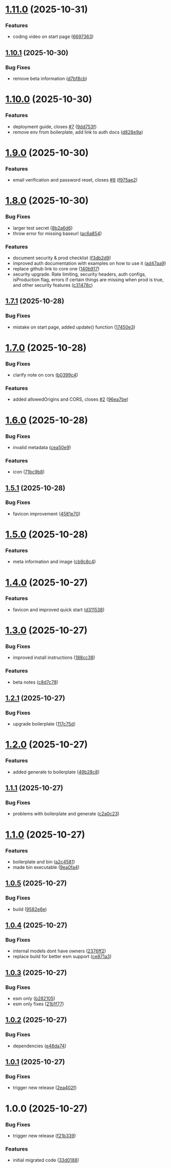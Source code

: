 # [1.11.0](https://github.com/js20org/core/compare/v1.10.1...v1.11.0) (2025-10-31)


### Features

* coding video on start page ([6697363](https://github.com/js20org/core/commit/6697363e06c1bf4823a325b6baa1cae4d0c58ee3))

## [1.10.1](https://github.com/js20org/core/compare/v1.10.0...v1.10.1) (2025-10-30)


### Bug Fixes

* remove beta information ([d7bf8cb](https://github.com/js20org/core/commit/d7bf8cb5e3e2401771b99e03be3ddc4bbe2b40af))

# [1.10.0](https://github.com/js20org/core/compare/v1.9.0...v1.10.0) (2025-10-30)


### Features

* deployment guide, closes [#7](https://github.com/js20org/core/issues/7) ([9dd753f](https://github.com/js20org/core/commit/9dd753fdc4a94474629accc5bfacf739d59f6539))
* remove env from boilerplate, add link to auth docs ([d828e9a](https://github.com/js20org/core/commit/d828e9a8a338e2479bb301a5c88cb5d99ba0d409))

# [1.9.0](https://github.com/js20org/core/compare/v1.8.0...v1.9.0) (2025-10-30)


### Features

* email verification and password reset, closes [#8](https://github.com/js20org/core/issues/8) ([f975ae2](https://github.com/js20org/core/commit/f975ae293bf7430b30cf053664af90a71c6d3907))

# [1.8.0](https://github.com/js20org/core/compare/v1.7.1...v1.8.0) (2025-10-30)


### Bug Fixes

* larger test secret ([8b2a6d6](https://github.com/js20org/core/commit/8b2a6d6d1247306233932d11f12a834662a6c011))
* throw error for missing baseurl ([ac6a854](https://github.com/js20org/core/commit/ac6a854d172603340ece8e3a26ade22e4199b7e5))


### Features

* document security & prod checklist ([f3db2d9](https://github.com/js20org/core/commit/f3db2d9a524c4d46167ae00c797923fac8d4690f))
* improved auth documentation with examples on how to use it ([ad47aa9](https://github.com/js20org/core/commit/ad47aa9124d25ee5555f8448fd662da36a537177))
* replace github link to core one ([140b917](https://github.com/js20org/core/commit/140b9174c02942117ea9aa50804aa5e18d552df2))
* security upgrade. Rate limiting, security headers, auth configs, isProduction flag, errors if certain things are missing when prod is true, and other security features ([c31478c](https://github.com/js20org/core/commit/c31478c970940d400aeae2366247253a743a0a91))

## [1.7.1](https://github.com/js20org/core/compare/v1.7.0...v1.7.1) (2025-10-28)


### Bug Fixes

* mistake on start page, added update() function ([17450e3](https://github.com/js20org/core/commit/17450e32fbb2df641f43e78e851af62f0e67d856))

# [1.7.0](https://github.com/js20org/core/compare/v1.6.0...v1.7.0) (2025-10-28)


### Bug Fixes

* clarify note on cors ([b0399c4](https://github.com/js20org/core/commit/b0399c42440c0956b31d7a707d757b5b194c8080))


### Features

* added allowedOrigins and CORS, closes [#2](https://github.com/js20org/core/issues/2) ([96ea7be](https://github.com/js20org/core/commit/96ea7be280ae6247ba9b1c2306ceaee2cf018989))

# [1.6.0](https://github.com/js20org/core/compare/v1.5.1...v1.6.0) (2025-10-28)


### Bug Fixes

* invalid metadata ([cea50e9](https://github.com/js20org/core/commit/cea50e9212f8249cfe531dc0e5b82bcd3982b40d))


### Features

* icon ([71bc9b8](https://github.com/js20org/core/commit/71bc9b8a10f899af5a1e40c6a2f07ae51bdb6cf2))

## [1.5.1](https://github.com/js20org/core/compare/v1.5.0...v1.5.1) (2025-10-28)


### Bug Fixes

* favicon improvement ([4581e70](https://github.com/js20org/core/commit/4581e703f8c38abeb73624c6f2594d242415ff62))

# [1.5.0](https://github.com/js20org/core/compare/v1.4.0...v1.5.0) (2025-10-28)


### Features

* meta information and image ([cb9c8c4](https://github.com/js20org/core/commit/cb9c8c4c83353609eefb0da71109de972104ae66))

# [1.4.0](https://github.com/js20org/core/compare/v1.3.0...v1.4.0) (2025-10-27)


### Features

* favicon and improved quick start ([d311538](https://github.com/js20org/core/commit/d311538dfa23ac7d3520bd0fe0a08d1d42a5177c))

# [1.3.0](https://github.com/js20org/core/compare/v1.2.1...v1.3.0) (2025-10-27)


### Bug Fixes

* improved install instructions ([188cc38](https://github.com/js20org/core/commit/188cc38262ae423eef3433cd46957e050e2cda89))


### Features

* beta notes ([c8d7c78](https://github.com/js20org/core/commit/c8d7c78310490ab756db380ac6cdf9ae8645f06f))

## [1.2.1](https://github.com/js20org/core/compare/v1.2.0...v1.2.1) (2025-10-27)


### Bug Fixes

* upgrade boilerplate ([117c75d](https://github.com/js20org/core/commit/117c75d5fa69841bade3235cfd568a2cd8b07df2))

# [1.2.0](https://github.com/js20org/core/compare/v1.1.1...v1.2.0) (2025-10-27)


### Features

* added generate to boilerplate ([49b28c8](https://github.com/js20org/core/commit/49b28c84d4e4770c564bdbb6fa8b60c767d75afa))

## [1.1.1](https://github.com/js20org/core/compare/v1.1.0...v1.1.1) (2025-10-27)


### Bug Fixes

* problems with boilerplate and generate ([c2a0c23](https://github.com/js20org/core/commit/c2a0c2324c4b677d694c0ca42e32a4fa0b789167))

# [1.1.0](https://github.com/js20org/core/compare/v1.0.5...v1.1.0) (2025-10-27)


### Features

* boilerplate and bin ([a2c4581](https://github.com/js20org/core/commit/a2c458192232d0cb6383621357d66d955a9be4e9))
* made bin executable ([9ea0fa4](https://github.com/js20org/core/commit/9ea0fa4a521fb60affeb2b2f01abf7326d84824b))

## [1.0.5](https://github.com/js20org/core/compare/v1.0.4...v1.0.5) (2025-10-27)


### Bug Fixes

* build ([9582e6e](https://github.com/js20org/core/commit/9582e6e377c1365ef3d568b7ce55854a05fdbaad))

## [1.0.4](https://github.com/js20org/core/compare/v1.0.3...v1.0.4) (2025-10-27)


### Bug Fixes

* internal models dont have owners ([2376ff2](https://github.com/js20org/core/commit/2376ff219aa87e36c867157ca0c641857dfe5cbb))
* replace build for better esm support ([ce871a3](https://github.com/js20org/core/commit/ce871a38a264ac1c45b3cc83a542ff5d6de5ff42))

## [1.0.3](https://github.com/js20org/core/compare/v1.0.2...v1.0.3) (2025-10-27)


### Bug Fixes

* esm only ([b282105](https://github.com/js20org/core/commit/b282105866833c48001b049e4cebbab7fa2b44ff))
* esm only fixes ([21b1f77](https://github.com/js20org/core/commit/21b1f7750e1a23f0c1fef105a1213a64becd160f))

## [1.0.2](https://github.com/js20org/core/compare/v1.0.1...v1.0.2) (2025-10-27)


### Bug Fixes

* dependencies ([e48da74](https://github.com/js20org/core/commit/e48da746aacae5f3e739283bd4d74caa59b7c19a))

## [1.0.1](https://github.com/js20org/core/compare/v1.0.0...v1.0.1) (2025-10-27)


### Bug Fixes

* trigger new release ([2ea402f](https://github.com/js20org/core/commit/2ea402f0ff22ccc5cbac55c1c90ab39ed324693b))

# 1.0.0 (2025-10-27)


### Bug Fixes

* trigger new release ([f21b339](https://github.com/js20org/core/commit/f21b339e6b85b4fdc5aa216190ab770615d99ff5))


### Features

* initial migrated code ([33d0188](https://github.com/js20org/core/commit/33d01882b7409f10f40f32012f2e4b845f79641c))
